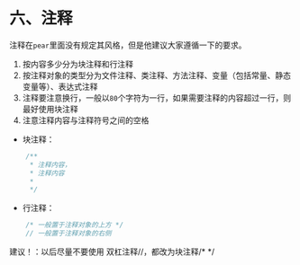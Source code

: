# 六、注释

注释在`pear`里面没有规定其风格，但是他建议大家遵循一下的要求。

1. 按内容多少分为块注释和行注释
2. 按注释对象的类型分为文件注释、类注释、方法注释、变量（包括常量、静态变量等）、表达式注释
3. 注释要注意换行，一般以`80`个字符为一行，如果需要注释的内容超过一行，则最好使用块注释
4. 注意注释内容与注释符号之间的空格

+ 块注释：
```php
    /**
     * 注释内容，
     * 注释内容
     *
     */
```

+ 行注释：
```php
    /* 一般置于注释对象的上方 */
    // 一般置于注释对象的右侧
```

建议！：以后尽量不要使用 双杠注释//，都改为块注释/* */